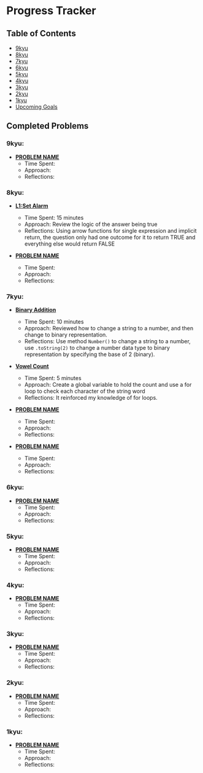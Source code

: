 # Progress Tracker

## Table of Contents
- [9kyu](#9kyu)
- [8kyu](#8kyu)
- [7kyu](#7kyu)
- [6kyu](#6kyu)
- [5kyu](#5kyu)
- [4kyu](#4kyu)
- [3kyu](#3kyu)
- [2kyu](#2kyu)
- [1kyu](#1kyu)
- [Upcoming Goals](#upcoming-goals)


## Completed Problems

### 9kyu:
- **[PROBLEM NAME](url)**  
  - Time Spent: 
  - Approach: 
  - Reflections: 

### 8kyu:
- **[L1:Set Alarm](url)**  
  - Time Spent: 15 minutes
  - Approach: Review the logic of the answer being true
  - Reflections: Using arrow functions for single expression and implicit return, the question only had one outcome for it to return TRUE and everything else would return FALSE

- **[PROBLEM NAME](url)**  
  - Time Spent: 
  - Approach: 
  - Reflections: 

### 7kyu:
- **[Binary Addition](https://www.codewars.com/kata/551f37452ff852b7bd000139/solutions/javascript)**  
  - Time Spent: 10 minutes
  - Approach: Reviewed how to change a string to a number, and then change to binary representation.
  - Reflections: Use method `Number()` to change a string to a number, use `.toString(2)` to change a number data type to binary representation by specifying the base of 2 (binary).

- **[Vowel Count](https://www.codewars.com/kata/54ff3102c1bad923760001f3/train/javascript)**  
  - Time Spent: 5 minutes
  - Approach: Create a global variable to hold the count and use a for loop to check each character of the string word
  - Reflections: It reinforced my knowledge of for loops.

- **[PROBLEM NAME](url)**  
  - Time Spent: 
  - Approach: 
  - Reflections: 

- **[PROBLEM NAME](url)**  
  - Time Spent: 
  - Approach: 
  - Reflections: 

### 6kyu:
- **[PROBLEM NAME](url)**  
  - Time Spent: 
  - Approach: 
  - Reflections: 

### 5kyu:
- **[PROBLEM NAME](url)**  
  - Time Spent: 
  - Approach: 
  - Reflections: 

### 4kyu:
- **[PROBLEM NAME](url)**  
  - Time Spent: 
  - Approach: 
  - Reflections: 

### 3kyu:
- **[PROBLEM NAME](url)**  
  - Time Spent: 
  - Approach: 
  - Reflections: 

### 2kyu:
- **[PROBLEM NAME](url)**  
  - Time Spent: 
  - Approach: 
  - Reflections: 

### 1kyu:
- **[PROBLEM NAME](url)**  
  - Time Spent: 
  - Approach: 
  - Reflections: 
